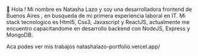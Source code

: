👋 Hola ! Mi nombre es Natasha Lazo y soy una desarrolladora frontend de Buenos Aires , en busqueda de mi primera experiencia laboral en IT. 
Mi stack tecnologico es Html5, Css3, Javascript y ReactJS, actualmente me encuentro capacitandome en desarrollo backend con NodeJS, Express y MongoDB.

Aca podes ver mis trabajos natashalazo-portfolio.vercel.app/   
